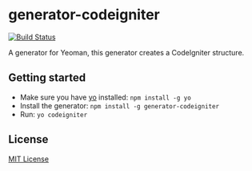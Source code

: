 # generator-codeigniter
[![Build Status](https://secure.travis-ci.org/homerjam/generator-codeigniter.png?branch=master)](https://travis-ci.org/homerjam/generator-codeigniter)

A generator for Yeoman, this generator creates a CodeIgniter structure.

## Getting started
- Make sure you have [yo](https://github.com/yeoman/yo) installed:
    `npm install -g yo`
- Install the generator: `npm install -g generator-codeigniter`
- Run: `yo codeigniter`

## License
[MIT License](http://en.wikipedia.org/wiki/MIT_License)

